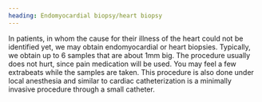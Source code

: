 ```yaml
---
heading: Endomyocardial biopsy/heart biopsy
---
```


In patients, in whom the cause for their illness of the heart could not be identified yet, we may obtain endomyocardial 
or heart biopsies.
Typically, we obtain up to 6 samples that are about 1mm big.
The procedure usually does not hurt, since pain medication will be used.
You may feel a few extrabeats while the samples are taken.
This procedure is also done under local anesthesia and similar to cardiac catheterization is a minimally invasive 
procedure through a small catheter. 